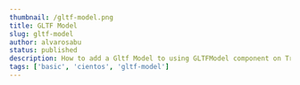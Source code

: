 ```yaml
---
thumbnail: /gltf-model.png
title: GLTF Model
slug: gltf-model
author: alvarosabu
status: published
description: How to add a Gltf Model to using GLTFModel component on TresJS
tags: ['basic', 'cientos', 'gltf-model']
---
```


<gltf />
